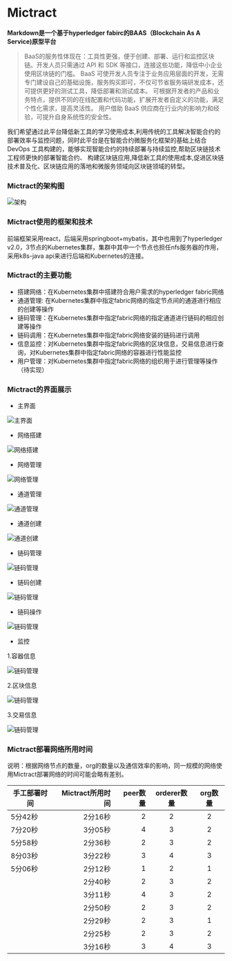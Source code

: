# Mictract

**Markdown是一个基于hyperledger fabirc的BAAS（Blockchain As A Service)原型平台**


> BaaS的服务性体现在：工具性更强，便于创建、部署、运行和监控区块链。开发人员只需通过 API 和 SDK 等接口，连接这些功能，降低中小企业使用区块链的门槛。 BaaS 可使开发人员专注于业务应用层面的开发，无需专门建设自己的基础设施，服务购买即可，不仅可节省服务端研发成本，还可提供更好的测试工具，降低部署和测试成本。 可根据开发者的产品和业务特点，提供不同的在线配置和代码功能，扩展开发者自定义的功能，满足个性化需求，提高灵活性。 用户借助 BaaS 供应商在行业内的影响力和经验，可提升自身系统性的安全性。




我们希望通过此平台降低新工具的学习使用成本,利用传统的工具解决智能合约的部署效率与监控问题，同时此平台是在智能合约微服务化框架的基础上结合 DevOps 工具构建的，能够实现智能合约的持续部署与持续监控,帮助区块链技术工程师更快的部署智能合约、 构建区块链应用,降低新工具的使用成本,促进区块链技术普及化、区块链应用的落地和微服务领域向区块链领域的转型。

### Mictract的架构图
![架构](pic/架构.png)

### Mictract使用的框架和技术

前端框架采用react，后端采用springboot+mybatis，其中也用到了hyperledger v2.0，3节点的Kubernetes集群，集群中其中一个节点也担任nfs服务器的作用，采用k8s-java api来进行后端和Kubernetes的连接。

### Mictract的主要功能
- 搭建网络：在Kubernetes集群中搭建符合用户需求的hyperledger fabric网络
- 通道管理: 在Kubernetes集群中指定fabric网络的指定节点间的通道进行相应的创建等操作
- 链码管理：在Kubernetes集群中指定fabric网络的指定通道进行链码的相应创建等操作
- 链码调用：在Kubernetes集群中指定fabric网络安装的链码进行调用
- 信息监控：对Kubernetes集群中指定fabric网络的区块信息，交易信息进行查询，对Kubernetes集群中指定fabric网络的容器进行性能监控
- 用户管理：对Kubernetes集群中指定fabric网络的组织用于进行管理等操作（待实现）


### Mictract的界面展示
- 主界面

![主界面](pic/主界面.png)

- 网络搭建

![网络搭建](pic/创建网络.png)

- 网络管理

![网络管理](pic/创建成功的网络管理界面.png)

- 通道管理

![通道管理](pic/channel管理.png)

- 通道创建

![通道创建](pic/创建channel.png)

- 链码管理

![链码管理](pic/chaincode管理.png)

- 链码创建

![链码管理](pic/创建chaincode.png)

- 链码操作

![链码管理](pic/chaincode操作.png)

- 监控

1.容器信息

![链码管理](pic/监控1.png)

2.区块信息

![链码管理](pic/监控2.png)

3.交易信息

![链码管理](pic/监控3.png)

### Mictract部署网络所用时间

说明：根据网络节点的数量，org的数量以及通信效率的影响，同一规模的网络使用Mictract部署网络的时间可能会略有差别。

|手工部署时间| Mictract所用时间        | peer数量   |  orderer数量  | org数量|
| --------   | -----:  | -----:  | :----:  |:----:  |
|5分42秒| 2分16秒      | 2   |   2     |   2     |
|7分20秒| 3分05秒      | 4   |   3     |   2     |
|5分58秒| 2分36秒       |   2   |   3   |   2     |
|8分03秒| 3分22秒        |    3    |  4  |  3     |
|5分06秒| 2分12秒        |    1    |  2  |  1     |
|| 2分40秒        |    2    |  3  |  2     |
|| 3分11秒        |    4   |  3  |  2     |
|| 2分50秒        |    2    |  3  |  2     |
|| 2分29秒        |    2    |  3  |  1     |
|| 2分25秒        |    2    |  3  |  2     |
|| 3分16秒        |    3    |  4  |  3    |
